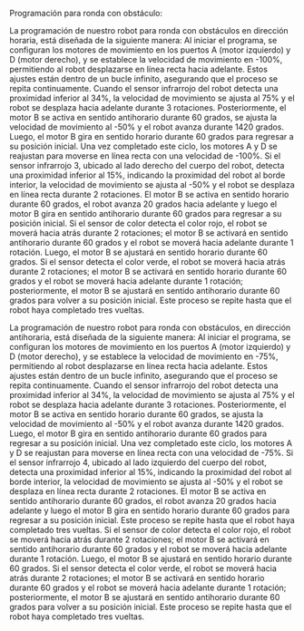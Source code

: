 Programación para ronda con obstáculo: 

La programación de nuestro robot para ronda con obstáculos en dirección horaria, está diseñada de la siguiente manera: Al iniciar el programa, se configuran los motores de movimiento en los puertos A (motor izquierdo) y D (motor derecho), y se establece la velocidad de movimiento en -100%, permitiendo al robot desplazarse en línea recta hacia adelante. Estos ajustes están dentro de un bucle infinito, asegurando que el proceso se repita continuamente. Cuando el sensor infrarrojo del robot detecta una proximidad inferior al 34%, la velocidad de movimiento se ajusta al 75% y el robot se desplaza hacia adelante durante 3 rotaciones. Posteriormente, el motor B se activa en sentido antihorario durante 60 grados, se ajusta la velocidad de movimiento al -50% y el robot avanza durante 1420 grados. Luego, el motor B gira en sentido horario durante 60 grados para regresar a su posición inicial. Una vez completado este ciclo, los motores A y D se reajustan para moverse en línea recta con una velocidad de -100%. Si el sensor infrarrojo 3, ubicado al lado derecho del cuerpo del robot, detecta una proximidad inferior al 15%, indicando la proximidad del robot al borde interior, la velocidad de movimiento se ajusta al -50% y el robot se desplaza en línea recta durante 2 rotaciones. El motor B se activa en sentido horario durante 60 grados, el robot avanza 20 grados hacia adelante y luego el motor B gira en sentido antihorario durante 60 grados para regresar a su posición inicial. Si el sensor de color detecta el color rojo, el robot se moverá hacia atrás durante 2 rotaciones; el motor B se activará en sentido antihorario durante 60 grados y el robot se moverá hacia adelante durante 1 rotación. Luego, el motor B se ajustará en sentido horario durante 60 grados. Si el sensor detecta el color verde, el robot se moverá hacia atrás durante 2 rotaciones; el motor B se activará en sentido horario durante 60 grados y el robot se moverá hacia adelante durante 1 rotación; posteriormente, el motor B se ajustará en sentido antihorario durante 60 grados para volver a su posición inicial. Este proceso se repite hasta que el robot haya completado tres vueltas. 

La programación de nuestro robot para ronda con obstáculos, en dirección antihoraria, está diseñada de la siguiente manera: Al iniciar el programa, se configuran los motores de movimiento en los puertos A (motor izquierdo) y D (motor derecho), y se establece la velocidad de movimiento en -75%, permitiendo al robot desplazarse en línea recta hacia adelante. Estos ajustes están dentro de un bucle infinito, asegurando que el proceso se repita continuamente. Cuando el sensor infrarrojo del robot detecta una proximidad inferior al 34%, la velocidad de movimiento se ajusta al 75% y el robot se desplaza hacia adelante durante 3 rotaciones. Posteriormente, el motor B se activa en sentido horario durante 60 grados, se ajusta la velocidad de movimiento al -50% y el robot avanza durante 1420 grados. Luego, el motor B gira en sentido antihorario durante 60 grados para regresar a su posición inicial. Una vez completado este ciclo, los motores A y D se reajustan para moverse en línea recta con una velocidad de -75%. Si el sensor infrarrojo 4, ubicado al lado izquierdo del cuerpo del robot, detecta una proximidad inferior al 15%, indicando la proximidad del robot al borde interior, la velocidad de movimiento se ajusta al -50% y el robot se desplaza en línea recta durante 2 rotaciones. El motor B se activa en sentido antihorario durante 60 grados, el robot avanza 20 grados hacia adelante y luego el motor B gira en sentido horario durante 60 grados para regresar a su posición inicial. Este proceso se repite hasta que el robot haya completado tres vueltas. Si el sensor de color detecta el color rojo, el robot se moverá hacia atrás durante 2 rotaciones; el motor B se activará en sentido antihorario durante 60 grados y el robot se moverá hacia adelante durante 1 rotación. Luego, el motor B se ajustará en sentido horario durante 60 grados. Si el sensor detecta el color verde, el robot se moverá hacia atrás durante 2 rotaciones; el motor B se activará en sentido horario durante 60 grados y el robot se moverá hacia adelante durante 1 rotación; posteriormente, el motor B se ajustará en sentido antihorario durante 60 grados para volver a su posición inicial. Este proceso se repite hasta que el robot haya completado tres vueltas.
